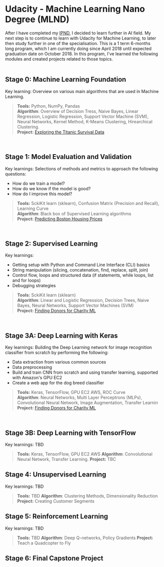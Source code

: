 # Udacity - Machine Learning Nano Degree (MLND)

After I have completed my <a href="https://github.com/Flosisi/udacity-ipnd">IPND</a>, I decided to learn further in AI field.
My next step is to continue to learn with Udacity for Machine Learning, to later then study further in one of the specialisation.
This is a 1 term 6-months long program, which I am currently doing since April 2018 until expected graduation date on October 2018.
In this program, I've learned the following modules and created projects related to those topics.
<br>
<br>

## Stage 0: Machine Learning Foundation
Key learning: Overview on various main algorithms that are used in Machine Learning.<br>

> **Tools:** Python, NumPy, Pandas
> <br>**Algorithm**: Overview of Decision Tress, Naive Bayes, Linear Regression, Logistic Regression, Support Vector Machine (SVM), Neural Networks, Kernel Method, K-Means Clustering, Hirearchical Clustering.
> <br>**Project:** <a href="https://github.com/Flosisi/udacity-mlnd/tree/master/P1%20MLND%20-%20titanic_survival_exploration">Exploring the Titanic Survival Data</a>
<br>

## Stage 1: Model Evaluation and Validation
Key learnings: Selections of methods and metrics to approach the following questions: 
- How do we train a model?
- How do we know if the model is good?
- How do I improve this model?

> **Tools:** SckiKit learn (sklearn), Confusion Matrix (Precision and Recall), Learning Curve
> <br>**Algorithm**: Black box of Supervised Learning algorithms
> <br>**Project:** <a href="https://github.com/Flosisi/udacity-mlnd/tree/master/P2%20MLND%20-%20predicting_boston_housing_price">Predicting Boston Housing Prices</a>
<br>
  
## Stage 2: Supervised Learning
Key learnings:
- Getting setup with Python and Command Line Interface (CLI) basics
- String manipulation (slicing, concatenation, find, replace, split, join)
- Control flow, loops and structured data (if statements, while loops, list and for loops)
- Debugging strategies

> **Tools:** SckiKit learn (sklearn)
> <br>**Algorithm**: Linear and Logistic Regression, Decision Trees, Naive Bayes, Neural Networks, Support Vector Machines (SVM)
> <br>**Project:** <a href="https://github.com/Flosisi/udacity-mlnd/tree/master/P3%20MLND%20-%20finding_donors_for_charityML">Finding Donors for Charity ML</a>
<br>

## Stage 3A: Deep Learning with Keras
Key learnings: Building the Deep Learning network for image recognition classifier from scratch by performing the following:
- Data extraction from various common sources
- Data preprocessing
- Build and train CNN from scratch and using transfer learning, supported with Amazon's GPU EC2
- Create a web app for the dog breed classifier

> **Tools:** Keras, TensorFlow, GPU EC2 AWS, ROC Curve<br>
> **Algorithm**: Neural Networks, Multi Layer Perceptrons (MLPs), Convolutional Neural Network, Image Augmentation, Transfer Learnin<br>
> **Project:** <a href="https://github.com/Flosisi/udacity-mlnd/tree/master/P3%20MLND%20-%20finding_donors_for_charityML">Finding Donors for Charity ML</a>
<br>

## Stage 3B: Deep Learning with TensorFlow
Key learnings: TBD<br>

> **Tools:** Keras, TensorFlow, GPU EC2 AWS
> **Algorithm**: Convolutional Neural Network, Transfer Learning.
> **Project:** TBC

## Stage 4: Unsupervised Learning
Key learnings: TBD<br>

> **Tools:** TBD
> **Algorithm**: Clustering Methods, Dimensionality Reduction
> **Project:** Creating Customer Segments

## Stage 5: Reinforcement Learning
Key learnings: TBD<br>

> **Tools:** TBD
> **Algorithm**: Deep Q-networks, Policy Gradients
> **Project:** Teach a Quadcopter to Fly

## Stage 6: Final Capstone Project
